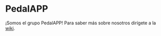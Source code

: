 # PedalAPP

¡Somos el grupo PedalAPP! Para saber más sobre nosotros dirígete a la [wiki](https://github.com/PUJCompMovL1730/PedalAPP/wiki).

